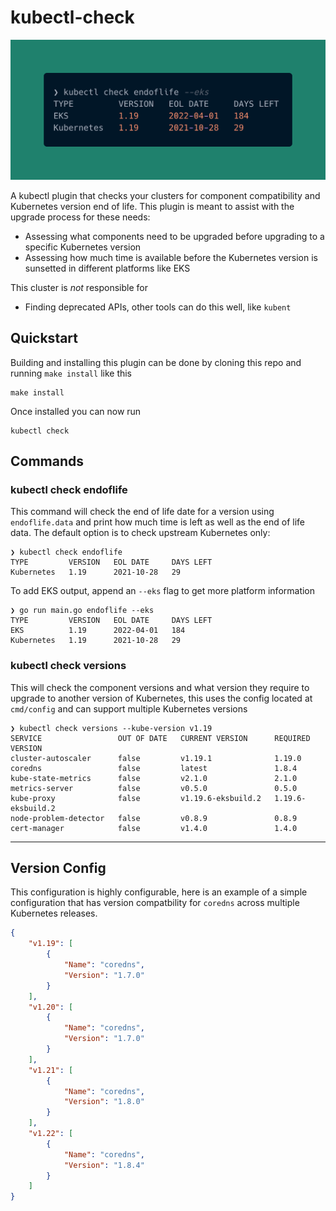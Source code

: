 # kubectl-check

![example](preview.png)

A kubectl plugin that checks your clusters for component compatibility and Kubernetes version end of life. This plugin is meant to assist with the upgrade process for these needs:

- Assessing what components need to be upgraded before upgrading to a specific Kubernetes version
- Assessing how much time is available before the Kubernetes version is sunsetted in different platforms like EKS

This cluster is _not_ responsible for

- Finding deprecated APIs, other tools can do this well, like `kubent`

## Quickstart

Building and installing this plugin can be done by cloning this repo and running `make install` like this

```
make install
```

Once installed you can now run 

```
kubectl check
```

## Commands

### kubectl check endoflife

This command will check the end of life date for a version using `endoflife.data` and print how much time is left as well as the end of life data. The default option is to check upstream Kubernetes only:

```shell
❯ kubectl check endoflife
TYPE         VERSION   EOL DATE     DAYS LEFT
Kubernetes   1.19      2021-10-28   29
```

To add EKS output, append an `--eks` flag to get more platform information

```shell
❯ go run main.go endoflife --eks
TYPE         VERSION   EOL DATE     DAYS LEFT
EKS          1.19      2022-04-01   184
Kubernetes   1.19      2021-10-28   29
```

### kubectl check versions

This will check the component versions and what version they require to upgrade to
another version of Kubernetes, this uses the config located at `cmd/config` and can support
multiple Kubernetes versions

```
❯ kubectl check versions --kube-version v1.19
SERVICE                 OUT OF DATE   CURRENT VERSION      REQUIRED VERSION
cluster-autoscaler      false         v1.19.1              1.19.0
coredns                 false         latest               1.8.4
kube-state-metrics      false         v2.1.0               2.1.0
metrics-server          false         v0.5.0               0.5.0
kube-proxy              false         v1.19.6-eksbuild.2   1.19.6-eksbuild.2
node-problem-detector   false         v0.8.9               0.8.9
cert-manager            false         v1.4.0               1.4.0
```

---

## Version Config

This configuration is highly configurable, here is an example of a simple configuration that has version compatbility for `coredns` across multiple Kubernetes releases.

```json
{
    "v1.19": [
        {
            "Name": "coredns",
            "Version": "1.7.0"
        }
    ],
    "v1.20": [
        {
            "Name": "coredns",
            "Version": "1.7.0"
        }
    ],
    "v1.21": [
        {
            "Name": "coredns",
            "Version": "1.8.0"
        }
    ],
    "v1.22": [
        {
            "Name": "coredns",
            "Version": "1.8.4"
        }
    ]
}
```
